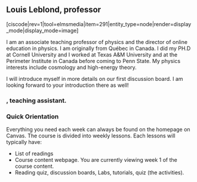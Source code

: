 ## Louis Leblond, professor 

<div style="max-width:500px;">
  [ciscode|rev=1|tool=elmsmedia|item=291|entity_type=node|render=display_mode|display_mode=image]
</div>

I am an associate teaching professor of physics and the director of online education in physics. I am originally from Québec in Canada. I did my PH.D at Cornell University and I worked at Texas A&M University and at the Perimeter Institute in Canada before coming to Penn State. My physics interests include cosmology and high-energy theory. 

I will introduce myself in more details on our first discussion board. I am looking forward to your introduction there as well!

### , teaching assistant. 


### Quick Orientation

Everything you need each week can always be found on the homepage on Canvas. The course is divided into weekly lessons. Each lessons will typically have: 

* List of readings
* Course content webpage. You are currently viewing week 1 of the course content.
* Reading quiz, discussion boards, Labs, tutorials, quiz (the activities). 
